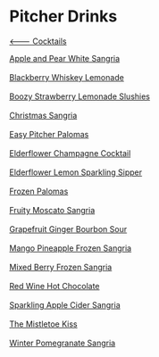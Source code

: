 # Pitcher Drinks

[<--- Cocktails](../cocktails.md)

[Apple and Pear White Sangria](./apple-and-pear-white-sangria.md)<br><br>
[Blackberry Whiskey Lemonade](./blackberry-whiskey-lemonade.md)<br><br>
[Boozy Strawberry Lemonade Slushies](./boozy-strawberry-lemonade-slushies.md)<br><br>
[Christmas Sangria](./christmas-sangria.md)<br><br>
[Easy Pitcher Palomas](./easy-pitcher-palomas.md)<br><br>
[Elderflower Champagne Cocktail](./elderflower-champagne-cocktail.md)<br><br>
[Elderflower Lemon Sparkling Sipper](./elderflower-lemon-sparkling-sipper.md)<br><br>
[Frozen Palomas](./frozen-palomas.md)<br><br>
[Fruity Moscato Sangria](./fruity-moscato-sangria.md)<br><br>
[Grapefruit Ginger Bourbon Sour](./grapefruit-ginger-bourbon-sour.md)<br><br>
[Mango Pineapple Frozen Sangria](./mango-pineapple-frozen-sangria.md)<br><br>
[Mixed Berry Frozen Sangria](./mixed-berry-frozen-sangria.md)<br><br>
[Red Wine Hot Chocolate](./red-wine-hot-chocolate.md)<br><br>
[Sparkling Apple Cider Sangria](./sparkling-apple-cider-sangria.md)<br><br>
[The Mistletoe Kiss](./the-mistletoe-kiss.md)<br><br>
[Winter Pomegranate Sangria](./winter-pomegranate-sangria.md)<br><br>
